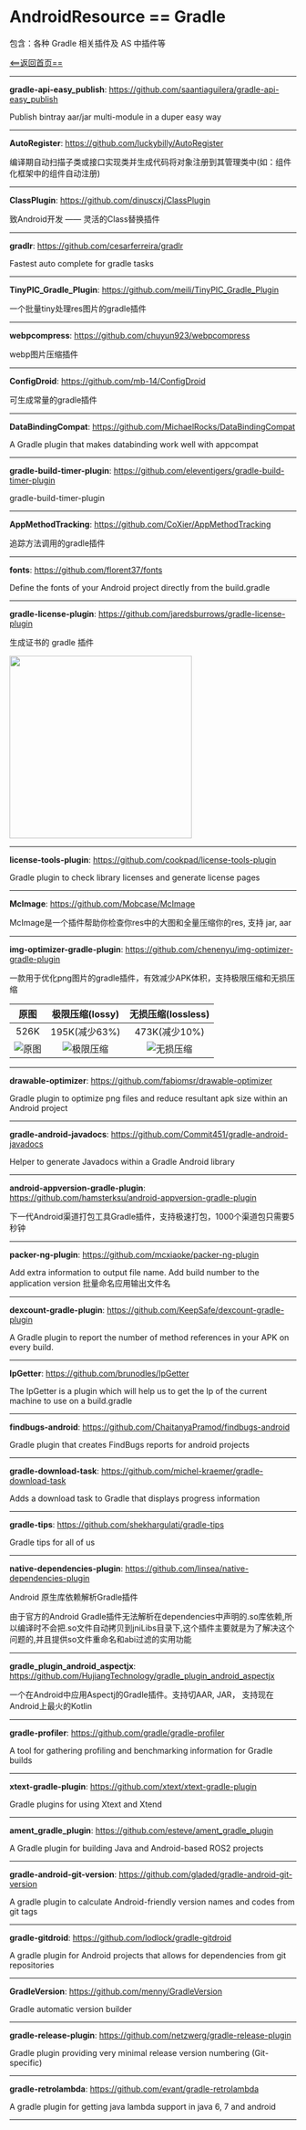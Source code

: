 # AndroidResource == Gradle

包含：各种 Gradle 相关插件及 AS 中插件等

[<==返回首页==](https://github.com/pakakco/AndroidResource)

---

**gradle-api-easy_publish**: https://github.com/saantiaguilera/gradle-api-easy_publish

Publish bintray aar/jar multi-module in a duper easy way

---

**AutoRegister**: https://github.com/luckybilly/AutoRegister

编译期自动扫描子类或接口实现类并生成代码将对象注册到其管理类中(如：组件化框架中的组件自动注册)

---

**ClassPlugin**: https://github.com/dinuscxj/ClassPlugin

致Android开发 —— 灵活的Class替换插件

---

**gradlr**: https://github.com/cesarferreira/gradlr

Fastest auto complete for gradle tasks

---

**TinyPIC_Gradle_Plugin**: https://github.com/meili/TinyPIC_Gradle_Plugin

一个批量tiny处理res图片的gradle插件

---

**webpcompress**: https://github.com/chuyun923/webpcompress

webp图片压缩插件

---

**ConfigDroid**: https://github.com/mb-14/ConfigDroid

可生成常量的gradle插件

---

**DataBindingCompat**: https://github.com/MichaelRocks/DataBindingCompat

A Gradle plugin that makes databinding work well with appcompat

---

**gradle-build-timer-plugin**: https://github.com/eleventigers/gradle-build-timer-plugin

gradle-build-timer-plugin

---

**AppMethodTracking**: https://github.com/CoXier/AppMethodTracking

追踪方法调用的gradle插件

---

**fonts**: https://github.com/florent37/fonts

Define the fonts of your Android project directly from the build.gradle

---

**gradle-license-plugin**: https://github.com/jaredsburrows/gradle-license-plugin

生成证书的 gradle 插件

<img src="https://camo.githubusercontent.com/49f834adb25b0ff4e0bf8669c45b70976027fb5c/68747470733a2f2f7777772e6269676e65726472616e63682e636f6d2f6173736574732f696d672f626c6f672f323031352f30372f73637265656e73686f742d676d61696c2e706e67" width="320"/>

---

**license-tools-plugin**: https://github.com/cookpad/license-tools-plugin

Gradle plugin to check library licenses and generate license pages

---

**McImage**: https://github.com/Mobcase/McImage

McImage是一个插件帮助你检查你res中的大图和全量压缩你的res, 支持 jar, aar

---

**img-optimizer-gradle-plugin**: https://github.com/chenenyu/img-optimizer-gradle-plugin

一款用于优化png图片的gradle插件，有效减少APK体积，支持极限压缩和无损压缩

|原图|极限压缩(lossy)|无损压缩(lossless)|
|:---:|:---:|:---:|
|526K|195K(减少63%)|473K(减少10%)|
|![原图](https://github.com/chenenyu/img-optimizer-gradle-plugin/blob/master/arts/lenna.png)|![极限压缩](https://github.com/chenenyu/img-optimizer-gradle-plugin/blob/master/arts/lenna_lossy.png)|![无损压缩](https://github.com/chenenyu/img-optimizer-gradle-plugin/blob/master/arts/lenna_lossless.png)|

---

**drawable-optimizer**: https://github.com/fabiomsr/drawable-optimizer

Gradle plugin to optimize png files and reduce resultant apk size within an Android project

---

**gradle-android-javadocs**: https://github.com/Commit451/gradle-android-javadocs

Helper to generate Javadocs within a Gradle Android library

---

**android-appversion-gradle-plugin**: https://github.com/hamsterksu/android-appversion-gradle-plugin

下一代Android渠道打包工具Gradle插件，支持极速打包，1000个渠道包只需要5秒钟

---

**packer-ng-plugin**: https://github.com/mcxiaoke/packer-ng-plugin

Add extra information to output file name. Add build number to the application version
批量命名应用输出文件名

---

**dexcount-gradle-plugin**: https://github.com/KeepSafe/dexcount-gradle-plugin

A Gradle plugin to report the number of method references in your APK on every build.

---

**IpGetter**: https://github.com/brunodles/IpGetter

The IpGetter is a plugin which will help us to get the Ip of the current machine to use on a build.gradle

---

**findbugs-android**: https://github.com/ChaitanyaPramod/findbugs-android

Gradle plugin that creates FindBugs reports for android projects

---

**gradle-download-task**: https://github.com/michel-kraemer/gradle-download-task

Adds a download task to Gradle that displays progress information

---

**gradle-tips**: https://github.com/shekhargulati/gradle-tips

Gradle tips for all of us

---

**native-dependencies-plugin**: https://github.com/linsea/native-dependencies-plugin

Android 原生库依赖解析Gradle插件

由于官方的Android Gradle插件无法解析在dependencies中声明的.so库依赖,所以编译时不会把.so文件自动拷贝到jniLibs目录下,这个插件主要就是为了解决这个问题的,并且提供so文件重命名和abi过滤的实用功能

---

**gradle_plugin_android_aspectjx**: https://github.com/HujiangTechnology/gradle_plugin_android_aspectjx

一个在Android中应用Aspectj的Gradle插件。支持切AAR, JAR， 支持现在Android上最火的Kotlin

---

**gradle-profiler**: https://github.com/gradle/gradle-profiler

A tool for gathering profiling and benchmarking information for Gradle builds

---

**xtext-gradle-plugin**: https://github.com/xtext/xtext-gradle-plugin

Gradle plugins for using Xtext and Xtend

---

**ament_gradle_plugin**: https://github.com/esteve/ament_gradle_plugin

A Gradle plugin for building Java and Android-based ROS2 projects

---

**gradle-android-git-version**: https://github.com/gladed/gradle-android-git-version

A gradle plugin to calculate Android-friendly version names and codes from git tags

---

**gradle-gitdroid**: https://github.com/lodlock/gradle-gitdroid

A gradle plugin for Android projects that allows for dependencies from git repositories

---

**GradleVersion**: https://github.com/menny/GradleVersion

Gradle automatic version builder

---

**gradle-release-plugin**: https://github.com/netzwerg/gradle-release-plugin

Gradle plugin providing very minimal release version numbering (Git-specific)

---

**gradle-retrolambda**: https://github.com/evant/gradle-retrolambda

A gradle plugin for getting java lambda support in java 6, 7 and android

---
